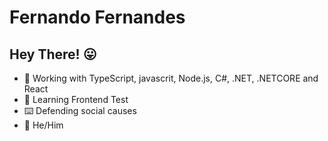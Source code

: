 # Fernando Fernandes

## Hey There! 😛

- 🔭 Working with TypeScript, javascrit, Node.js, C#, .NET, .NETCORE and React
- 🌱 Learning Frontend Test
- ⌨️  Defending social causes
- 🤗 He/Him
